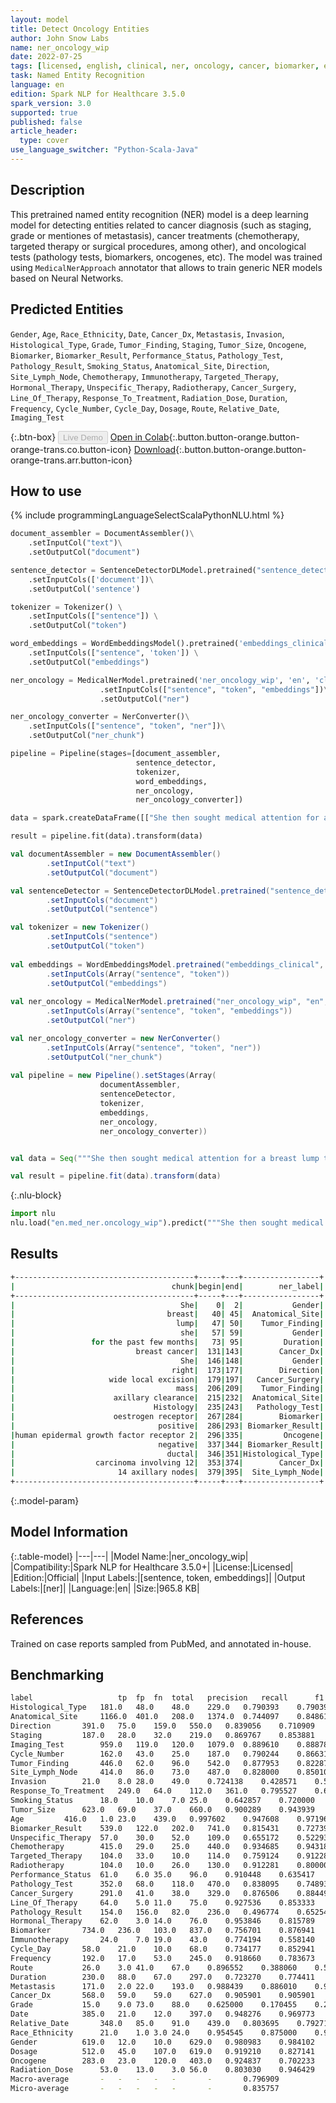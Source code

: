 ```yaml
---
layout: model
title: Detect Oncology Entities
author: John Snow Labs
name: ner_oncology_wip
date: 2022-07-25
tags: [licensed, english, clinical, ner, oncology, cancer, biomarker, en]
task: Named Entity Recognition
language: en
edition: Spark NLP for Healthcare 3.5.0
spark_version: 3.0
supported: true
published: false
article_header:
  type: cover
use_language_switcher: "Python-Scala-Java"
---
```


## Description

This pretrained named entity recognition (NER) model is a deep learning model for detecting entities related to cancer diagnosis (such as staging, grade or mentiones of metastasis), cancer treatments (chemotherapy, targeted therapy or surgical procedures, among other), and oncological tests (pathology tests, biomarkers, oncogenes, etc). The model was trained using `MedicalNerApproach` annotator that allows to train generic NER models based on Neural Networks.

## Predicted Entities

`Gender`, `Age`, `Race_Ethnicity`, `Date`, `Cancer_Dx`, `Metastasis`, `Invasion`, `Histological_Type`, `Grade`, `Tumor_Finding`, `Staging`, `Tumor_Size`, `Oncogene`, `Biomarker`, `Biomarker_Result`, `Performance_Status`, `Pathology_Test`, `Pathology_Result`, `Smoking_Status`, `Anatomical_Site`, `Direction`, `Site_Lymph_Node`, `Chemotherapy`, `Immunotherapy`, `Targeted_Therapy`, `Hormonal_Therapy`, `Unspecific_Therapy`, `Radiotherapy`, `Cancer_Surgery`, `Line_Of_Therapy`, `Response_To_Treatment`, `Radiation_Dose`, `Duration`, `Frequency`, `Cycle_Number`, `Cycle_Day`, `Dosage`, `Route`, `Relative_Date`, `Imaging_Test`

{:.btn-box}
<button class="button button-orange" disabled>Live Demo</button>
[Open in Colab](https://colab.research.google.com/github/JohnSnowLabs/spark-nlp-workshop/blob/master/tutorials/Certification_Trainings/Healthcare/1.Clinical_Named_Entity_Recognition_Model.ipynb){:.button.button-orange.button-orange-trans.co.button-icon}
[Download](https://s3.amazonaws.com/auxdata.johnsnowlabs.com/clinical/models/ner_oncology_wip_en_3.5.0_3.0_1658771306053.zip){:.button.button-orange.button-orange-trans.arr.button-icon}

## How to use



<div class="tabs-box" markdown="1">
{% include programmingLanguageSelectScalaPythonNLU.html %}

```python
document_assembler = DocumentAssembler()\
    .setInputCol("text")\
    .setOutputCol("document")

sentence_detector = SentenceDetectorDLModel.pretrained("sentence_detector_dl_healthcare","en","clinical/models")\
    .setInputCols(['document'])\
    .setOutputCol('sentence')

tokenizer = Tokenizer() \
    .setInputCols(["sentence"]) \
    .setOutputCol("token")

word_embeddings = WordEmbeddingsModel().pretrained('embeddings_clinical', 'en', 'clinical/models')\
    .setInputCols(["sentence", 'token']) \
    .setOutputCol("embeddings")

ner_oncology = MedicalNerModel.pretrained('ner_oncology_wip', 'en', 'clinical/models')\
                    .setInputCols(["sentence", "token", "embeddings"])\
                    .setOutputCol("ner")

ner_oncology_converter = NerConverter()\
    .setInputCols(["sentence", "token", "ner"])\
    .setOutputCol("ner_chunk")

pipeline = Pipeline(stages=[document_assembler,
                            sentence_detector,
                            tokenizer,
                            word_embeddings,
                            ner_oncology,
                            ner_oncology_converter])

data = spark.createDataFrame([["She then sought medical attention for a breast lump that she had noticed for the past few months. This was clinically diagnosed as breast cancer. She subsequently underwent right wide local excision of the mass and axillary clearance. Histology revealed 28mm grade 3 oestrogen receptor positive, human epidermal growth factor receptor 2 negative ductal carcinoma involving 12 of 14 axillary nodes. An oncology referral was made."]]).toDF("text")

result = pipeline.fit(data).transform(data)
```
```scala
val documentAssembler = new DocumentAssembler()
		.setInputCol("text")
		.setOutputCol("document")

val sentenceDetector = SentenceDetectorDLModel.pretrained("sentence_detector_dl_healthcare", "en", "clinical/models")
		.setInputCols("document") 
		.setOutputCol("sentence")

val tokenizer = new Tokenizer()
		.setInputCols("sentence")
		.setOutputCol("token")
	
val embeddings = WordEmbeddingsModel.pretrained("embeddings_clinical", "en", "clinical/models")
		.setInputCols(Array("sentence", "token"))
	    .setOutputCol("embeddings")
  
val ner_oncology = MedicalNerModel.pretrained("ner_oncology_wip", "en", "clinical/models")
		.setInputCols(Array("sentence", "token", "embeddings"))
		.setOutputCol("ner")

val ner_oncology_converter = new NerConverter()
		.setInputCols(Array("sentence", "token", "ner"))
		.setOutputCol("ner_chunk")
 
val pipeline = new Pipeline().setStages(Array(
					documentAssembler, 
					sentenceDetector, 
					tokenizer, 
					embeddings, 
					ner_oncology, 
					ner_oncology_converter))


val data = Seq("""She then sought medical attention for a breast lump that she had noticed for the past few months. This was clinically diagnosed as breast cancer. She subsequently underwent right wide local excision of the mass and axillary clearance. Histology revealed 28mm grade 3 oestrogen receptor positive, human epidermal growth factor receptor 2 negative ductal carcinoma involving 12 of 14 axillary nodes. An oncology referral was made.""").toDS.toDF("text")

val result = pipeline.fit(data).transform(data)
```

{:.nlu-block}
```python
import nlu
nlu.load("en.med_ner.oncology_wip").predict("""She then sought medical attention for a breast lump that she had noticed for the past few months. This was clinically diagnosed as breast cancer. She subsequently underwent right wide local excision of the mass and axillary clearance. Histology revealed 28mm grade 3 oestrogen receptor positive, human epidermal growth factor receptor 2 negative ductal carcinoma involving 12 of 14 axillary nodes. An oncology referral was made.""")
```
</div>

## Results

```bash
+----------------------------------------+-----+---+-----------------+
|                                   chunk|begin|end|        ner_label|
+----------------------------------------+-----+---+-----------------+
|                                     She|    0|  2|           Gender|
|                                  breast|   40| 45|  Anatomical_Site|
|                                    lump|   47| 50|    Tumor_Finding|
|                                     she|   57| 59|           Gender|
|                 for the past few months|   73| 95|         Duration|
|                           breast cancer|  131|143|        Cancer_Dx|
|                                     She|  146|148|           Gender|
|                                   right|  173|177|        Direction|
|                     wide local excision|  179|197|   Cancer_Surgery|
|                                    mass|  206|209|    Tumor_Finding|
|                      axillary clearance|  215|232|  Anatomical_Site|
|                               Histology|  235|243|   Pathology_Test|
|                      oestrogen receptor|  267|284|        Biomarker|
|                                positive|  286|293| Biomarker_Result|
|human epidermal growth factor receptor 2|  296|335|         Oncogene|
|                                negative|  337|344| Biomarker_Result|
|                                  ductal|  346|351|Histological_Type|
|                  carcinoma involving 12|  353|374|        Cancer_Dx|
|                       14 axillary nodes|  379|395|  Site_Lymph_Node|
+----------------------------------------+-----+---+-----------------+
```

{:.model-param}
## Model Information

{:.table-model}
|---|---|
|Model Name:|ner_oncology_wip|
|Compatibility:|Spark NLP for Healthcare 3.5.0+|
|License:|Licensed|
|Edition:|Official|
|Input Labels:|[sentence, token, embeddings]|
|Output Labels:|[ner]|
|Language:|en|
|Size:|965.8 KB|

## References

Trained on case reports sampled from PubMed, and annotated in-house.

## Benchmarking

```bash
label                   tp	fp	fn	total	precision	recall		f1
Histological_Type	181.0	48.0	48.0	229.0	0.790393	0.790393	0.790393
Anatomical_Site		1166.0	401.0	208.0	1374.0	0.744097	0.848617	0.792928
Direction		391.0	75.0	159.0	550.0	0.839056	0.710909	0.769685
Staging			187.0	28.0	32.0	219.0	0.869767	0.853881	0.861751
Imaging_Test		959.0	119.0	120.0	1079.0	0.889610	0.888786	0.889198
Cycle_Number		162.0	43.0	25.0	187.0	0.790244	0.866310	0.826531
Tumor_Finding		446.0	62.0	96.0	542.0	0.877953	0.822878	0.849524
Site_Lymph_Node		414.0	86.0	73.0	487.0	0.828000	0.850103	0.838906
Invasion		21.0	8.0	28.0	49.0	0.724138	0.428571	0.538462
Response_To_Treatment	249.0	64.0	112.0	361.0	0.795527	0.689751	0.738872
Smoking_Status		18.0	10.0	7.0	25.0	0.642857	0.720000	0.679245
Tumor_Size		623.0	69.0	37.0	660.0	0.900289	0.943939	0.921598
Age			416.0	1.0	23.0	439.0	0.997602	0.947608	0.971963
Biomarker_Result	539.0	122.0	202.0	741.0	0.815431	0.727395	0.768902
Unspecific_Therapy	57.0	30.0	52.0	109.0	0.655172	0.522936	0.581633
Chemotherapy		415.0	29.0	25.0	440.0	0.934685	0.943182	0.938914
Targeted_Therapy	104.0	33.0	10.0	114.0	0.759124	0.912281	0.828685
Radiotherapy		104.0	10.0	26.0	130.0	0.912281	0.800000	0.852459
Performance_Status	61.0	6.0	35.0	96.0	0.910448	0.635417	0.748466
Pathology_Test		352.0	68.0	118.0	470.0	0.838095	0.748936	0.791011
Cancer_Surgery		291.0	41.0	38.0	329.0	0.876506	0.884498	0.880484
Line_Of_Therapy		64.0	5.0	11.0	75.0	0.927536	0.853333	0.888889
Pathology_Result	154.0	156.0	82.0	236.0	0.496774	0.652542	0.564103
Hormonal_Therapy	62.0	3.0	14.0	76.0	0.953846	0.815789	0.879433
Biomarker		734.0	236.0	103.0	837.0	0.756701	0.876941	0.812396
Immunotherapy		24.0	7.0	19.0	43.0	0.774194	0.558140	0.648649
Cycle_Day		58.0	21.0	10.0	68.0	0.734177	0.852941	0.789116
Frequency		192.0	17.0	53.0	245.0	0.918660	0.783673	0.845815
Route			26.0	3.0	41.0	67.0	0.896552	0.388060	0.541667
Duration		230.0	88.0	67.0	297.0	0.723270	0.774411	0.747967
Metastasis		171.0	2.0	22.0	193.0	0.988439	0.886010	0.934426
Cancer_Dx		568.0	59.0	59.0	627.0	0.905901	0.905901	0.905901
Grade			15.0	9.0	73.0	88.0	0.625000	0.170455	0.267857
Date			385.0	21.0	12.0	397.0	0.948276	0.969773	0.958904
Relative_Date		348.0	85.0	91.0	439.0	0.803695	0.792711	0.798165
Race_Ethnicity		21.0	1.0	3.0	24.0	0.954545	0.875000	0.913043
Gender			619.0	12.0	10.0	629.0	0.980983	0.984102	0.982540
Dosage			512.0	45.0	107.0	619.0	0.919210	0.827141	0.870748
Oncogene		283.0	23.0	120.0	403.0	0.924837	0.702233	0.798307
Radiation_Dose		53.0	13.0	3.0	56.0	0.803030	0.946429	0.868852
Macro-average 		-	-	-	-	-		-		0.796909
Micro-average 		-	-	-	-	-		-		0.835757
```

